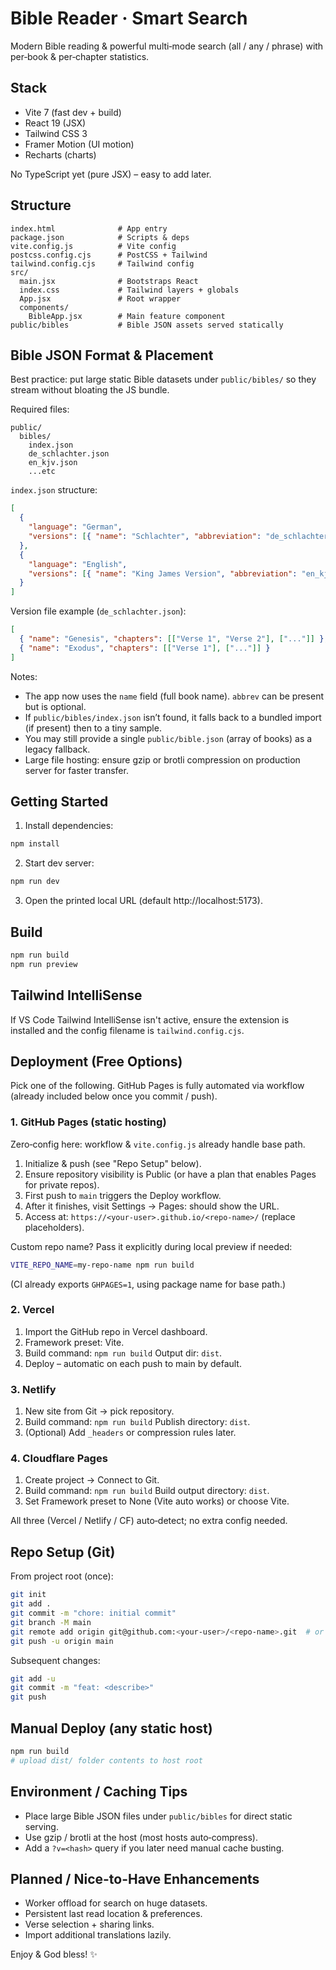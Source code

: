 # Bible Reader · Smart Search

Modern Bible reading & powerful multi‑mode search (all / any / phrase) with per‑book & per‑chapter statistics.

## Stack

- Vite 7 (fast dev + build)
- React 19 (JSX)
- Tailwind CSS 3
- Framer Motion (UI motion)
- Recharts (charts)

No TypeScript yet (pure JSX) – easy to add later.

## Structure

```
index.html              # App entry
package.json            # Scripts & deps
vite.config.js          # Vite config
postcss.config.cjs      # PostCSS + Tailwind
tailwind.config.cjs     # Tailwind config
src/
  main.jsx              # Bootstraps React
  index.css             # Tailwind layers + globals
  App.jsx               # Root wrapper
  components/
    BibleApp.jsx        # Main feature component
public/bibles           # Bible JSON assets served statically
```

## Bible JSON Format & Placement

Best practice: put large static Bible datasets under `public/bibles/` so they stream without bloating the JS bundle.

Required files:

```
public/
  bibles/
    index.json
    de_schlachter.json
    en_kjv.json
    ...etc
```

`index.json` structure:

```json
[
  {
    "language": "German",
    "versions": [{ "name": "Schlachter", "abbreviation": "de_schlachter" }]
  },
  {
    "language": "English",
    "versions": [{ "name": "King James Version", "abbreviation": "en_kjv" }]
  }
]
```

Version file example (`de_schlachter.json`):

```json
[
  { "name": "Genesis", "chapters": [["Verse 1", "Verse 2"], ["..."]] },
  { "name": "Exodus", "chapters": [["Verse 1"], ["..."]] }
]
```

Notes:

- The app now uses the `name` field (full book name). `abbrev` can be present but is optional.
- If `public/bibles/index.json` isn’t found, it falls back to a bundled import (if present) then to a tiny sample.
- You may still provide a single `public/bible.json` (array of books) as a legacy fallback.
- Large file hosting: ensure gzip or brotli compression on production server for faster transfer.

## Getting Started

1. Install dependencies:

```bash
npm install
```

2. Start dev server:

```bash
npm run dev
```

3. Open the printed local URL (default http://localhost:5173).

## Build

```bash
npm run build
npm run preview
```

## Tailwind IntelliSense

If VS Code Tailwind IntelliSense isn't active, ensure the extension is installed and the config filename is `tailwind.config.cjs`.

## Deployment (Free Options)

Pick one of the following. GitHub Pages is fully automated via workflow (already included below once you commit / push).

### 1. GitHub Pages (static hosting)

Zero‑config here: workflow & `vite.config.js` already handle base path.

1. Initialize & push (see "Repo Setup" below).
2. Ensure repository visibility is Public (or have a plan that enables Pages for private repos).
3. First push to `main` triggers the Deploy workflow.
4. After it finishes, visit Settings → Pages: should show the URL.
5. Access at: `https://<your-user>.github.io/<repo-name>/` (replace placeholders).

Custom repo name? Pass it explicitly during local preview if needed:

```bash
VITE_REPO_NAME=my-repo-name npm run build
```

(CI already exports `GHPAGES=1`, using package name for base path.)

### 2. Vercel

1. Import the GitHub repo in Vercel dashboard.
2. Framework preset: Vite.
3. Build command: `npm run build` Output dir: `dist`.
4. Deploy – automatic on each push to main by default.

### 3. Netlify

1. New site from Git -> pick repository.
2. Build command: `npm run build` Publish directory: `dist`.
3. (Optional) Add `_headers` or compression rules later.

### 4. Cloudflare Pages

1. Create project → Connect to Git.
2. Build command: `npm run build` Build output directory: `dist`.
3. Set Framework preset to None (Vite auto works) or choose Vite.

All three (Vercel / Netlify / CF) auto‑detect; no extra config needed.

## Repo Setup (Git)

From project root (once):

```bash
git init
git add .
git commit -m "chore: initial commit"
git branch -M main
git remote add origin git@github.com:<your-user>/<repo-name>.git  # or https url
git push -u origin main
```

Subsequent changes:

```bash
git add -u
git commit -m "feat: <describe>"
git push
```

## Manual Deploy (any static host)

```bash
npm run build
# upload dist/ folder contents to host root
```

## Environment / Caching Tips

- Place large Bible JSON files under `public/bibles` for direct static serving.
- Use gzip / brotli at the host (most hosts auto‑compress).
- Add a `?v=<hash>` query if you later need manual cache busting.

## Planned / Nice-to-Have Enhancements

- Worker offload for search on huge datasets.
- Persistent last read location & preferences.
- Verse selection + sharing links.
- Import additional translations lazily.

Enjoy & God bless! ✨
